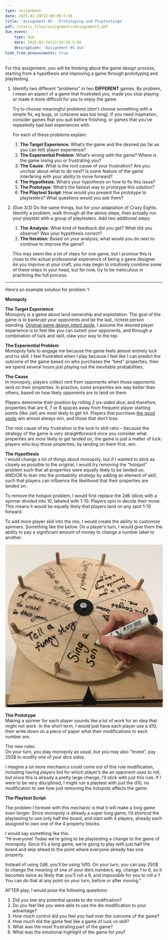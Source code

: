 ```yaml
---
type: assignment
date: 2025-02-19T12:00:00-5:00
title: 'Assignment #5 - Prototyping and Playtestinge'
pdf: /static_files/assignments/Assignment5.pdf
due_event: 
    type: due
    date: 2025-02-24T23:59:59-5:00
    description: 'Assignment #5 due'
hide_from_announcments: true
---
```


For this assignment, you will be thinking about the game design process, starting from a hypothesis and improving a game through prototyping and playtesting.

1. Identify two different “problems” in two **DIFFERENT** games. By problem, I mean an aspect of a game that frustrated you, made you stop playing or made it more difficult for you to enjoy the game.   
     
   Try to choose meaningful problems (don’t choose something with a simple fix, eg bugs, or cutscene was too long). If you need inspiration, consider games that you quit before finishing, or games that you’ve repeatedly had bad experiences with.

	For each of these problems explain:

	1. **The Target Experience**: What’s the game and the desired (as far as you can tell) player experience?  
	2. **The Experiential Problem**: What’s wrong with the game? Where is the game losing you or frustrating you?  
	3. **The Cause**: What is the root cause of your frustration? Are you unclear about what to do next? Is some feature of the game interfering with your ability to move forward?  
	4. **The Hypothesis**: What’s your hypothesis on how to fix this issue?  
	5. **The Prototype**: What’s the fastest way to prototype this solution?  
	6. **The Playtest Script**: How would you present the prototype to playtesters? What questions would you ask them?

2. (Due 3/3) Do the same things, but for your adaptation of Crazy Eights. Identify a problem, walk through all the above steps, then actually run your playtest with a group of playtesters. Add two additional steps:
   1. **The Analysis**: What kind of feedback did you get? What did you observe? Was your hypothesis correct?
   2. **The Iteration**: Based on your analysis, what would you do next to continue to improve the game?
	  
	This may seem like a lot of steps for one game, but I promise this is close to the actual professional experience of being a game designer. As you improve at your craft, you may begin to intuitively combine some of these steps in your head, but for now, try to be meticulous in practicing the full process.

---

Here’s an example solution for problem 1:

**Monopoly**

**The Target Experience**  
Monopoly is a game about land ownership and exploitation. The goal of the game is to bankrupt your opponents and be the last, richest person standing. [Original game design intent aside](https://en.wikipedia.org/wiki/History_of_Monopoly), I assume the desired player experience is to feel like you can outwit your opponents, and through a combination of luck and skill, claw your way to the top.

**The Experiential Problem**  
Monopoly fails to engage me because the game feels almost entirely luck and no skill. I feel frustrated when I play because I feel like I can predict the outcome of the game based on who purchases the “best” properties, then we spend several hours just playing out the inevitable probabilities. 

**The Cause**  
In monopoly, players collect rent from opponents when those opponents land on their properties. In practice, some properties are way better than others, based on how likely opponents are to land on them. 

Players determine their position by rolling 2 six-sided dice, and therefore, properties that are 6, 7 or 8 spaces away from frequent player starting points (like Jail) are most likely to get hit. Players that purchase [the good spots](https://gamerant.com/monopoly-best-properties/) win almost always win, and those that don’t lose. 

The root cause of my frustration is the luck to skill ratio – because the strategy of the game is very straightforward once you consider what properties are most likely to get landed on, the game is just a matter of luck: players who buy those properties, by landing on them first, win.

**The Hypothesis**  
I would change a lot of things about monopoly, but if I wanted to stick as closely as possible to the original, I would try removing the “hotspot” problem such that all properties were equally likely to be landed on, AND/OR to lean into the probability strategy by adding an element of skill, such that players can influence the likelihood that their properties are landed on.

To remove the hotspot problem, I would first replace the 2d6 (dice) with a spinner divided into 10, labeled with 1-10. Players spin to decide their move. This means it would be equally likely that players land on any spot 1-10 forward.

To add more player skill into the mix, I would create the ability to customize spinners. Something like the below. On a player’s turn, I would give them the ability to pay a significant amount of money to change a number label to another.

![](../_images/Assignment5Img.png)

**The Prototype**  
Making a spinner for each player sounds like a lot of work for an idea that might not work. In the short term, I would just have each player use a d10, then write down on a piece of paper what their modifications to each number are.

The new rules:  
On your turn, you play monopoly as usual, but you may also “Invest”, pay 250$ to modify one of your dice sides.

I imagine a lot more mechanics could come out of this rule modification, including having players bid for which player’s die an opponent uses to roll, but since this is already a pretty large change, I’ll stick with just this rule. If I were to be very disciplined, I might run a playtest with just the d10, no modification to see how just removing the hotspots affects the game.

**The Playtest Script**

The problem I foresee with this mechanic is that it will make a long game even longer. Since monopoly is already a super long game, I’d shortcut the playtesting to use only half the board, and start with 4 players, already each assigned to own one of the 4 property blocks.

I would say something like this.   
“Hi everyone\! Today we’re going to be playtesting a change to the game of monopoly. Since it’s a long game, we’re going to play with just half the board and skip ahead to the point where everyone already has one property. 

Instead of using 2d6, you’ll be using 1d10. On your turn, you can pay 250$ to change the meaning of one of your die’s numbers, eg, change 1 to 6, so it becomes twice as likely that you’ll roll a 6, and impossible for you to roll a 1\. You can do that at any point on your turn, before or after moving.”

AFTER play, I would pose the following questions:

1. Did you see any potential upside to die modification?  
2. Do you feel like you were able to use the die modification to your advantage?  
3. How much control did you feel you had over the outcome of the game?  
4. How much did the game feel like a game of luck vs skill?  
5. What was the most frustrating part of the game?  
6. What was the emotional highlight of the game for you?  
